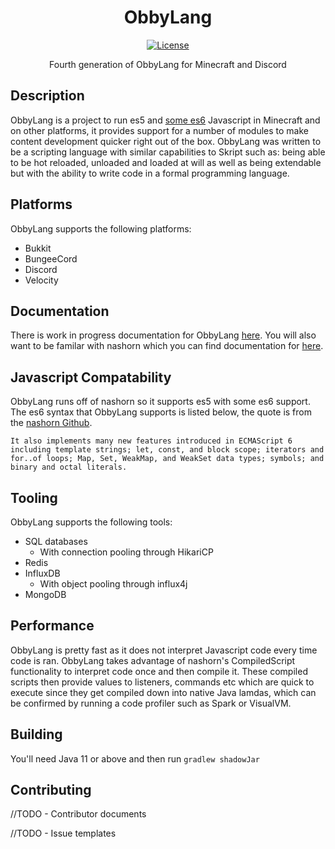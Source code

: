 <div align="center">
<h1>ObbyLang</h1>


[![License](https://img.shields.io/badge/license-GPL-blue)](https://github.com/ClubObsidian/ObbyLang/blob/master/LICENSE)

Fourth generation of ObbyLang for Minecraft and Discord
</div>

## Description

ObbyLang is a project to run es5 and [some es6](#Javascript-Compatability) Javascript in Minecraft and on other platforms, it provides support for a number of modules to make content development quicker right out of the box. ObbyLang was written to be a scripting language with similar capabilities to Skript such as: being able to be hot reloaded, unloaded and loaded at will as well as being extendable but with the ability to write code in a formal programming language.

## Platforms

ObbyLang supports the following platforms:
* Bukkit
* BungeeCord
* Discord
* Velocity

## Documentation

There is work in progress documentation for ObbyLang [here](https://clubobsidian.gitbook.io/obbylang/). You will also want to be familar with nashorn which you can find documentation for [here](https://wiki.openjdk.java.net/display/Nashorn/Nashorn+extensions).

## Javascript Compatability

ObbyLang runs off of nashorn so it supports es5 with some es6 support. The es6 syntax that ObbyLang supports is listed below, the quote is from the [nashorn Github](https://github.com/openjdk/nashorn).

```
It also implements many new features introduced in ECMAScript 6 including template strings; let, const, and block scope; iterators and for..of loops; Map, Set, WeakMap, and WeakSet data types; symbols; and binary and octal literals.
```


## Tooling

ObbyLang supports the following tools:
* SQL databases
  * With connection pooling through HikariCP
* Redis
* InfluxDB
  * With object pooling through influx4j
* MongoDB

## Performance

ObbyLang is pretty fast as it does not interpret Javascript code every time code is ran. ObbyLang takes advantage of nashorn's CompiledScript functionality to interpret code once and then compile it. These compiled scripts then provide values to listeners, commands etc which are quick to execute since they get compiled down into native Java lamdas, which can be confirmed by running a code profiler such as Spark or VisualVM.



## Building

You'll need Java 11 or above and then run `gradlew shadowJar`

## Contributing

//TODO - Contributor documents

//TODO - Issue templates